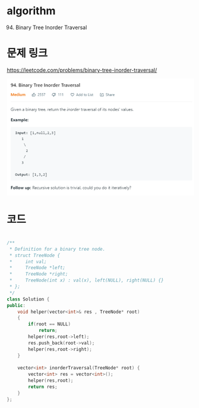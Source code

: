 ﻿# algorithm 
94. Binary Tree Inorder Traversal


# 문제 링크  
https://leetcode.com/problems/binary-tree-inorder-traversal/  

![title](https://github.com/jungmin3834/algorithm/blob/master/image/binary-tree-inorder-traversal.png)




# 코드 

```cpp

/**
 * Definition for a binary tree node.
 * struct TreeNode {
 *     int val;
 *     TreeNode *left;
 *     TreeNode *right;
 *     TreeNode(int x) : val(x), left(NULL), right(NULL) {}
 * };
 */
class Solution {
public:
    void helper(vector<int>& res , TreeNode* root)
    {
        if(root == NULL)
            return;
        helper(res,root->left);
        res.push_back(root->val);
        helper(res,root->right);
    }
    
    vector<int> inorderTraversal(TreeNode* root) {
        vector<int> res = vector<int>();
        helper(res,root);
        return res;
    }
};
```
